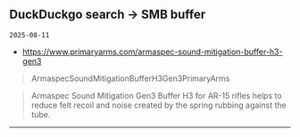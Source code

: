 ## DuckDuckgo search -> SMB buffer
`2025-08-11`

* https://www.primaryarms.com/armaspec-sound-mitigation-buffer-h3-gen3

<blockquote>
 ArmaspecSoundMitigationBufferH3Gen3PrimaryArms
</blockquote>
<blockquote>
Armaspec Sound Mitigation Gen3 Buffer H3 for AR-15 rifles helps to reduce felt recoil and noise created by the spring rubbing against the tube.
</blockquote>

---

